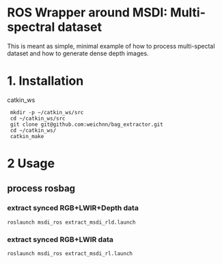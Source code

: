 
# ROS Wrapper around MSDI: Multi-spectral dataset

This is meant as simple, minimal example of how to process multi-spectal dataset and how to generate dense depth images.

# 1. Installation

catkin_ws

``` shell
 mkdir -p ~/catkin_ws/src
 cd ~/catkin_ws/src
 git clone git@github.com:weichnn/bag_extractor.git
 cd ~/catkin_ws/
 catkin_make

```

# 2 Usage

## process rosbag

### extract synced RGB+LWIR+Depth data

``` shell
roslaunch msdi_ros extract_msdi_rld.launch
```

### extract synced RGB+LWIR data

``` shell
roslaunch msdi_ros extract_msdi_rl.launch
```
